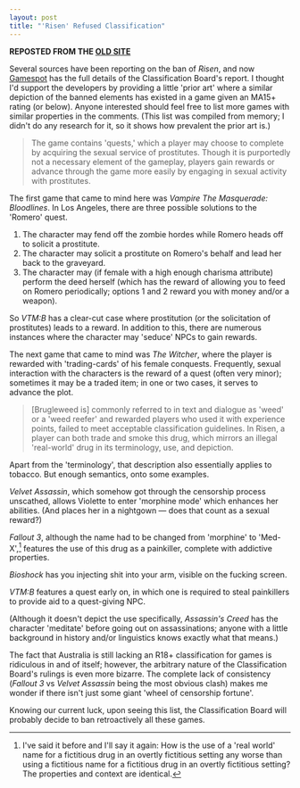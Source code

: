 ```yaml
---
layout: post
title: "'Risen' Refused Classification"
---
```

**REPOSTED FROM THE [OLD SITE](http://intouchwiththeobvious.wordpress.com/2009/08/12/risen-refused-classification/)**

Several sources have been reporting on the ban of _Risen_, and now [Gamespot](http://au.gamespot.com/news/6215052.html) has the full details of the Classification Board's report. I thought I'd support the developers by providing a little 'prior art' where a similar depiction of the banned elements has existed in a game given an MA15+ rating (or below). Anyone interested should feel free to list more games with similar properties in the comments. (This list was compiled from memory; I didn't do any research for it, so it shows how prevalent the prior art is.)

> The game contains 'quests,' which a player may choose to complete by acquiring the sexual service of prostitutes. Though it is purportedly not a necessary element of the gameplay, players gain rewards or advance through the game more easily by engaging in sexual activity with prostitutes.

The first game that came to mind here was _Vampire The Masquerade: Bloodlines_. In Los Angeles, there are three possible solutions to the 'Romero' quest.

1. The character may fend off the zombie hordes while Romero heads off to solicit a prostitute.
2. The character may solicit a prostitute on Romero's behalf and lead her back to the graveyard.
3. The character may (if female with a high enough charisma attribute) perform the deed herself (which has the reward of allowing you to feed on Romero periodically; options 1 and 2 reward you with money and/or a weapon).

So _VTM:B_ has a clear-cut case where prostitution (or the solicitation of prostitutes) leads to a reward. In addition to this, there are numerous instances where the character may 'seduce' NPCs to gain rewards.

The next game that came to mind was _The Witcher_, where the player is rewarded with 'trading-cards' of his female conquests. Frequently, sexual interaction with the characters is the reward of a quest (often very minor); sometimes it may be a traded item; in one or two cases, it serves to advance the plot.

> \[Brugleweed is\] commonly referred to in text and dialogue as 'weed' or a 'weed reefer' and rewarded players who used it with experience points, failed to meet acceptable classification guidelines. In Risen, a player can both trade and smoke this drug, which mirrors an illegal 'real-world' drug in its terminology, use, and depiction.

Apart from the 'terminology', that description also essentially applies to tobacco. But enough semantics, onto some examples.

_Velvet Assassin_, which somehow got through the censorship process unscathed, allows Violette to enter 'morphine mode' which enhances her abilities. (And places her in a nightgown — does that count as a sexual reward?)

_Fallout 3_, although the name had to be changed from 'morphine' to 'Med-X',[^1] features the use of this drug as a painkiller, complete with addictive properties.

_Bioshock_ has you injecting shit into your arm, visible on the fucking screen.

_VTM:B_ features a quest early on, in which one is required to steal painkillers to provide aid to a quest-giving NPC.

(Although it doesn't depict the use specifically, _Assassin's Creed_ has the character 'meditate' before going out on assassinations; anyone with a little background in history and/or linguistics knows exactly what that means.)

The fact that Australia is still lacking an R18+ classification for games is ridiculous in and of itself; however, the arbitrary nature of the Classification Board's rulings is even more bizarre. The complete lack of consistency (_Fallout 3_ vs _Velvet Assassin_ being the most obvious clash) makes me wonder if there isn't just some giant 'wheel of censorship fortune'.

Knowing our current luck, upon seeing this list, the Classification Board will probably decide to ban retroactively all these games.

[^1]: I've said it before and I'll say it again: How is the use of a 'real world' name for a fictitious drug in an overtly fictitious setting any worse than using a fictitious name for a fictitious drug in an overtly fictitious setting? The properties and context are identical.